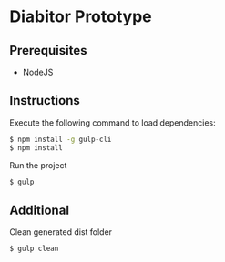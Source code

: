 #  Diabitor Prototype

## Prerequisites
  - NodeJS

## Instructions
Execute the following command to load dependencies:
```sh
$ npm install -g gulp-cli
$ npm install
```

Run the project
```sh
$ gulp
```

## Additional
Clean generated dist folder
```sh
$ gulp clean
```
